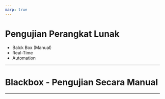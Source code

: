 ```yaml
---
marp: true
---
```


# Pengujian Perangkat Lunak

- Balck Box (Manual)
- Real-Time
- Automation

--- 
# Blackbox - Pengujian Secara Manual

---
